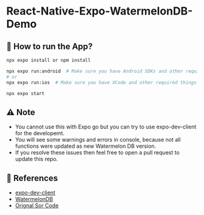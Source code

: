# React-Native-Expo-WatermelonDB-Demo

## 🚀 How to run the App?

```bash
npx expo install or npm install

npx expo run:android  # Make sure you have Android SDKs and other required things installed for Android
# or
npx expo run:ios  # Make sure you have XCode and other required things installed for iOS

npx expo start
```

## ⚠ Note

-   You cannot use this with Expo go but you can try to use expo-dev-client for the developemt.
-   You will see some warnings and errors in console, because not all functions were updated as new Watermelon DB version.
-   If you resolve these issues then feel free to open a pull request to update this repo.

## 📖 References

-   [expo-dev-client ](https://docs.expo.dev/eas-update/expo-dev-client/)
-   [WatermelonDB](https://watermelondb.dev/)
-   [Orignal Sor Code](https://github.com/dilipsuthar97/RNWatermelonDB-demo)
